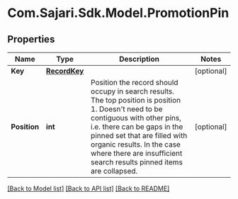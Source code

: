 # Com.Sajari.Sdk.Model.PromotionPin

## Properties

Name | Type | Description | Notes
------------ | ------------- | ------------- | -------------
**Key** | [**RecordKey**](RecordKey.md) |  | [optional] 
**Position** | **int** | Position the record should occupy in search results. The top position is position 1.  Doesn&#39;t need to be contiguous with other pins, i.e. there can be gaps in the pinned set that are filled with organic results.  In the case where there are insufficient search results pinned items are collapsed. | [optional] 

[[Back to Model list]](../README.md#documentation-for-models) [[Back to API list]](../README.md#documentation-for-api-endpoints) [[Back to README]](../README.md)

